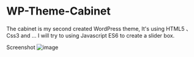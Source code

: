 # WP-Theme-Cabinet

The cabinet is my second created WordPress theme,  It's using HTML5 、Css3 and ... I will try to using Javascript ES6 to create a slider box.

Screenshot
![image](https://github.com/omgezero/Cabinet/blob/master/screenshot.png)
